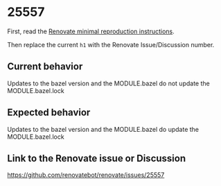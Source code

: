 # 25557

First, read the [Renovate minimal reproduction instructions](https://github.com/renovatebot/renovate/blob/main/docs/development/minimal-reproductions.md).

Then replace the current `h1` with the Renovate Issue/Discussion number.

## Current behavior

Updates to the bazel version and the MODULE.bazel do not update the MODULE.bazel.lock

## Expected behavior

Updates to the bazel version and the MODULE.bazel do update the MODULE.bazel.lock

## Link to the Renovate issue or Discussion

https://github.com/renovatebot/renovate/issues/25557
